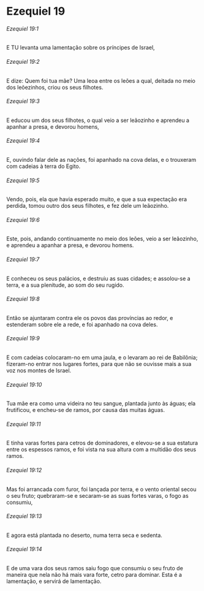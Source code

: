 # Ezequiel 19

###### Ezequiel 19:1

E TU levanta uma lamentação sobre os príncipes de Israel,

###### Ezequiel 19:2

E dize: Quem foi tua mãe? Uma leoa entre os leões a qual, deitada no meio dos leõezinhos, criou os seus filhotes.

###### Ezequiel 19:3

E educou um dos seus filhotes, o qual veio a ser leãozinho e aprendeu a apanhar a presa, e devorou homens,

###### Ezequiel 19:4

E, ouvindo falar dele as nações, foi apanhado na cova delas, e o trouxeram com cadeias à terra do Egito.

###### Ezequiel 19:5

Vendo, pois, ela que havia esperado muito, e que a sua expectação era perdida, tomou outro dos seus filhotes, e fez dele um leãozinho.

###### Ezequiel 19:6

Este, pois, andando continuamente no meio dos leões, veio a ser leãozinho, e aprendeu a apanhar a presa, e devorou homens.

###### Ezequiel 19:7

E conheceu os seus palácios, e destruiu as suas cidades; e assolou-se a terra, e a sua plenitude, ao som do seu rugido.

###### Ezequiel 19:8

Então se ajuntaram contra ele os povos das províncias ao redor, e estenderam sobre ele a rede, e foi apanhado na cova deles.

###### Ezequiel 19:9

E com cadeias colocaram-no em uma jaula, e o levaram ao rei de Babilônia; fizeram-no entrar nos lugares fortes, para que não se ouvisse mais a sua voz nos montes de Israel.

###### Ezequiel 19:10

Tua mãe era como uma videira no teu sangue, plantada junto às águas; ela frutificou, e encheu-se de ramos, por causa das muitas águas.

###### Ezequiel 19:11

E tinha varas fortes para cetros de dominadores, e elevou-se a sua estatura entre os espessos ramos, e foi vista na sua altura com a multidão dos seus ramos.

###### Ezequiel 19:12

Mas foi arrancada com furor, foi lançada por terra, e o vento oriental secou o seu fruto; quebraram-se e secaram-se as suas fortes varas, o fogo as consumiu,

###### Ezequiel 19:13

E agora está plantada no deserto, numa terra seca e sedenta.

###### Ezequiel 19:14

E de uma vara dos seus ramos saiu fogo que consumiu o seu fruto de maneira que nela não há mais vara forte, cetro para dominar. Esta é a lamentação, e servirá de lamentação.

